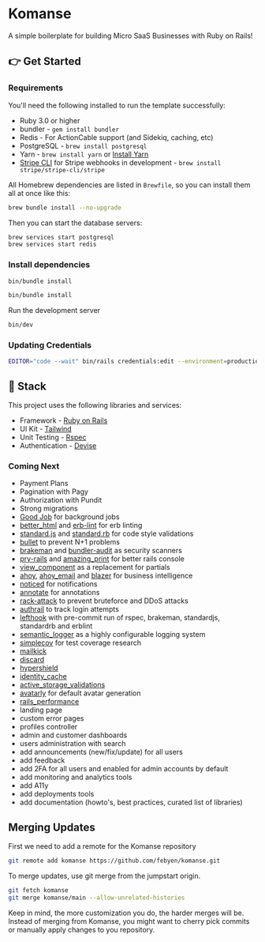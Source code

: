# Komanse

A simple boilerplate for building Micro SaaS Businesses with Ruby on Rails!

## 👉 Get Started

### Requirements

You'll need the following installed to run the template successfully:

* Ruby 3.0 or higher
* bundler - `gem install bundler`
* Redis - For ActionCable support (and Sidekiq, caching, etc)
* PostgreSQL - `brew install postgresql`
* Yarn - `brew install yarn` or [Install Yarn](https://yarnpkg.com/en/docs/install)
* [Stripe CLI](https://stripe.com/docs/stripe-cli) for Stripe webhooks in development - `brew install stripe/stripe-cli/stripe`

All Homebrew dependencies are listed in `Brewfile`, so you can install them all at once like this:

```bash
brew bundle install --no-upgrade
```

Then you can start the database servers:

```bash
brew services start postgresql
brew services start redis
```

### Install dependencies

```bash
bin/bundle install
```

```bash
bin/bundle install
```

Run the development server

```bash
bin/dev
```

### Updating Credentials

```bash
EDITOR="code --wait" bin/rails credentials:edit --environment=production
```

## 🥞 Stack

This project uses the following libraries and services:

* Framework - [Ruby on Rails](https://rubyonrails.org/)
* UI Kit - [Tailwind](https://tailwindcss.com)
* Unit Testing - [Rspec](https://rubyonrails.org/)
* Authentication - [Devise](https://github.com/heartcombo/devise)

### Coming Next

* Payment Plans
* Pagination with Pagy
* Authorization with Pundit
* Strong migrations
* [Good Job](https://github.com/bensheldon/good_job) for background jobs
* [better_html](https://github.com/Shopify/better-html) and [erb-lint](https://github.com/Shopify/erb-lint) for erb linting
* [standard.js](https://standardjs.com) and [standard.rb](https://github.com/testdouble/standard) for code style validations
* [bullet](https://github.com/flyerhzm/bullet) to prevent N+1 problems
* [brakeman](https://github.com/presidentbeef/brakeman) and [bundler-audit](https://github.com/postmodern/bundler-audit) as security scanners
* [pry-rails](https://github.com/rweng/pry-rails) and [amazing_print](https://github.com/amazing-print/amazing_print) for better rails console
* [view_component](https://viewcomponent.org/) as a replacement for partials
* [ahoy](https://github.com/ankane/ahoy), [ahoy_email](https://github.com/ankane/ahoy_email) and [blazer](https://github.com/ankane/blazer) for business intelligence
* [noticed](https://github.com/excid3/noticed) for notifications
* [annotate](https://github.com/ctran/annotate_models) for annotations
* [rack-attack](https://github.com/rack/rack-attack) to prevent bruteforce and DDoS attacks
* [authrail](https://github.com/ankane/authtrail) to track login attempts
* [lefthook](https://github.com/evilmartians/lefthook) with pre-commit run of rspec, brakeman, standardjs, standardrb and erblint
* [semantic_logger](https://github.com/reidmorrison/semantic_logger) as a highly configurable logging system
* [simplecov](https://github.com/simplecov-ruby/simplecov) for test coverage research
* [mailkick](https://github.com/ankane/mailkick)
* [discard](https://github.com/jhawthorn/discard)
* [hypershield](https://github.com/ankane/hypershield)
* [identity_cache](https://github.com/Shopify/identity_cache)
* [active_storage_validations](https://github.com/igorkasyanchuk/active_storage_validations)
* [avatarly](https://github.com/lucek/avatarly) for default avatar generation
* [rails_performance](https://github.com/igorkasyanchuk/rails_performance)
* landing page
* custom error pages
* profiles controller
* admin and customer dashboards
* users administration with search
* add announcements (new/fix/update) for all users
* add feedback
* add 2FA for all users and enabled for admin accounts by default
* add monitoring and analytics tools
* add A11y
* add deployments tools
* add documentation (howto's, best practices, curated list of libraries)

## Merging Updates

First we need to add a remote for the Komanse repository

```bash
git remote add komanse https://github.com/febyen/komanse.git
```

To merge updates, use git merge from the jumpstart origin.

```bash
git fetch komanse
git merge komanse/main --allow-unrelated-histories
```

Keep in mind, the more customization you do, the harder merges will be. Instead of merging from Komanse, you might want to cherry pick commits or manually apply changes to you repository.
